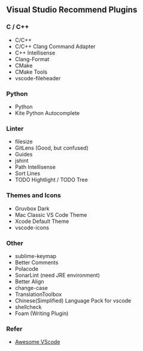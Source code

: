 Visual Studio Recommend Plugins
-------

### C / C++

- C/C++
- C/C++ Clang Command Adapter
- C++ Intellisense
- Clang-Format
- CMake
- CMake Tools
- vscode-fileheader

### Python

- Python
- Kite Python Autocomplete

### Linter

- filesize
- GitLens (Good, but confused)
- Guides
- jshint
- Path Intellisense
- Sort Lines
- TODO Hightlight / TODO Tree

### Themes and Icons

- Gruvbox Dark
- Mac Classic VS Code Theme
- Xcode Default Theme
- vscode-icons

### Other

- sublime-keymap
- Better Comments
- Polacode
- SonarLint (need JRE environment)
- Better Align
- change-case
- TranslationToolbox
- Chinese(Simplified) Language Pack for vscode
- shellcheck
- Foam (Writing Plugin)

### Refer

- [Awesome VScode](https://github.com/viatsko/awesome-vscode)
